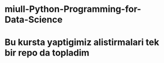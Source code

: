 # miull-Python-Programming-for-Data-Science 

# Bu kursta yaptigimiz alistirmalari tek bir repo da topladim

